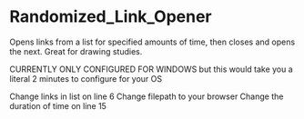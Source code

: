 # Randomized_Link_Opener
Opens links from a list for specified amounts of time, then closes and opens the next. Great for drawing studies.

CURRENTLY ONLY CONFIGURED FOR WINDOWS
but this would take you a literal 2 minutes to configure for your OS

Change links in list on line 6
Change filepath to your browser
Change the duration of time on line 15
